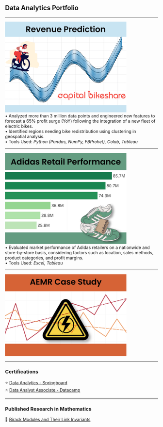 ## Data Analytics Portfolio

---

<a href="https://colab.research.google.com/drive/1p6aGtOkNsKqmbNHmgJnNV80ZVVy2wNkJ">
<img src="images/cbrp.JPG?raw=true" width=400px height=auto/></a>
<br>
•	Analyzed more than 3 million data points and engineered new features to forecast a 65% profit surge (YoY) following the integration of a new fleet of electric bikes.
<br>
•	Identified regions needing bike redistribution using clustering in geospatial analysis.
<br>
•	Tools Used: <i>Python (Pandas, NumPy, FBProhet), Colab, Tableau</i>

---
<a href="https://public.tableau.com/app/profile/regina.bauernschmidt/viz/AdidasPresentation/ADIDAS?publish=yes">
<img src="images/arp.JPG?raw=true" width=400px height=auto/></a>
<br>
•	Evaluated market performance of Adidas retailers on a nationwide and store-by-store basis, considering factors such as location, sales methods, product categories, and profit margins.
<br>
•	Tools Used: <i>Excel, Tableau</i>

---
<a href="https://public.tableau.com/app/profile/regina.bauernschmidt/viz/AEMR_16814438763720/AEMRPresentation?publish=yes">
<img src="images/aemrcs.jpg?raw=true" width=400px height=auto/></a>

---

### Certifications
⭐ [Data Analytics - Springboard](https://www.credential.net/bdb12c89-8c15-4917-a8b5-f0b95e1aaf5f)
<br>
⭐ [Data Analyst Associate - Datacamp](https://www.datacamp.com/certificate/DAA0014467957833)

---

### Published Research in Mathematics
📄  [Birack Modules and Their Link Invariants](https://www.worldscientific.com/doi/abs/10.1142/S0219199713500065)
